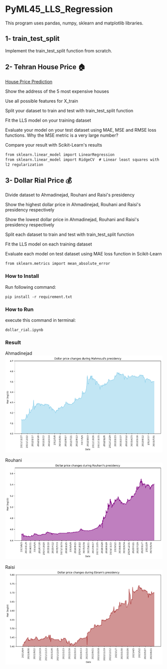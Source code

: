 # PyML45_LLS_Regression
This program uses pandas, numpy, sklearn and matplotlib libraries.

## 1- train_test_split

Implement the train_test_split function from scratch.

## 2- Tehran House Price 🏠
[ House Price Prediction](https://www.kaggle.com/code/soheiltehranipour/tehran-divar-ir-house-price-prediction)

Show the address of the 5 most expensive houses

Use all possible features for X_train

Split your dataset to train and test with train_test_split function

Fit the LLS model on your training dataset

Evaluate your model on your test dataset using MAE, MSE and RMSE loss functions. Why the MSE metric is a very large number?

Compare your result with Scikit-Learn's results
```
from sklearn.linear_model import LinearRegression
from sklearn.linear_model import RidgeCV  # Linear least squares with l2 regularization
```

## 3- Dollar Rial Price 💰
Divide dataset to Ahmadinejad, Rouhani and Raisi's presidency

Show the highest dollar price in Ahmadinejad, Rouhani and Raisi's presidency respectively

Show the lowest dollar price in Ahmadinejad, Rouhani and Raisi's presidency respectively

Split each dataset to train and test with train_test_split function

Fit the LLS model on each training dataset

Evaluate each model on test dataset using MAE loss function in Scikit-Learn
```
from sklearn.metrics import mean_absolute_error
```

### How to Install
Run following command:
```
pip install -r requirement.txt
```

### How to Run
execute this command in terminal:
```
dollar_rial.ipynb
```

### Result
Ahmadinejad![](https://raw.githubusercontent.com/Farokhlagha/PyMachinLearning/main/PyML45_LLS_Regression/output/Ahmadinejad.png)

Rouhani![](https://raw.githubusercontent.com/Farokhlagha/PyMachinLearning/main/PyML45_LLS_Regression/output/Rouhani.png)

Raisi![](https://raw.githubusercontent.com/Farokhlagha/PyMachinLearning/main/PyML45_LLS_Regression/output/Raisi.png)
